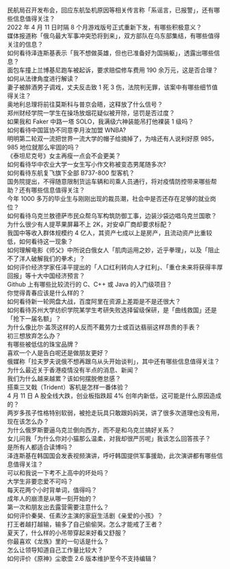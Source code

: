 民航局召开发布会，回应东航坠机原因等相关传言称「系谣言，已报警」，还有哪些信息值得关注？  
2022 年 4 月 11 日时隔 8 个月游戏版号正式重新下发，有哪些积极意义？  
媒体报道称「俄乌最大军事冲突恐将到来」，双方部队在乌东部集结，有哪些值得关注的信息？  
如何看待泽连斯基表示「我不想做英雄，但也已准备好为国捐躯」，透露出哪些信息？  
面包车撞上兰博基尼跑车被起诉，要求赔偿修车费用 190 余万元，这是否合理？如何从法律角度进行解读？  
妻子被醉酒男子调戏，丈夫反击致 1 死 3 伤，法院判无罪，该案中有哪些细节值得关注？  
奥地利总理将前往莫斯科与普京会晤，这释放了什么信号？  
郑州财经学院一学生在操场放烟花疑似被开除，惩罚是否过度？  
如果我和 Faker 中路一塔 SOLO，我满级六神装能吊打他裸装 1 级吗？  
如何看待中国篮协不同意李月汝加盟 WNBA?  
明明第二轮双一流把世界一流大学的帽子给摘掉了，为啥还有人说利好原 985，985 地位就那么牢固的吗？  
《泰坦尼克号》女主再瘦一点会不会更美？  
如何看待华中农业大学一女生写小作文称被变态男尾随多次?  
如何看待东航复飞旗下全部 B737-800 型客机？  
国务院提出，不得随意限制货运车辆和司乘人员通行，将对疫情防控带来哪些帮助？还有哪些信息值得关注？  
今年 1000 多万的毕业生与刚刚出现的裁员潮，社会中是否还存在足够的就业岗位？  
如何看待乌克兰敖德萨市民众帮乌军构筑防御工事，边装沙袋边唱乌克兰国歌？  
为什么很少有人提苹果屏幕不上 2K，对安卓厂商却要求标配？  
我国中等收入群体规模约 4 亿人，其资产七成以上是房产，且流动资产比重较低，如何看待这一现象？  
如何理解电影《师父》中所说白俄女人「肌肉运用之妙，近乎拳理」，以及「阻止不了洋人破解我们的拳术」？  
如何评价经济学家任泽平提出的「人口红利转向人才红利」、「重仓未来将获得丰厚回报」等十大中国经济预言？  
Github 上有哪些比较流行的 C、C++ 或 Java 的入门级项目？  
你觉得青春应该是什么样的？  
如何看待新一轮网盘大战，百度阿里在资源上差距是不是还很大？  
如何看待苏州大学纺织学院某学生考研失败选择留级保研，是「曲线救国」还是「抢下一届名额」？  
为什么像比尔·盖茨这样的人反而不戴劳力士或百达翡丽这样昂贵的手表？  
初三想放弃怎么办？  
有哪些被低估的珠宝品牌？  
喜欢一个人是告白呢还是做朋友更好？  
俄媒称「拉夫罗夫说俄不想再跟乌从头开始谈判」，其中还有哪些信息值得关注？  
为什么最近关于香港疫情没有半点的消息、新闻？  
我们为什么越来越累？该如何摆脱倦怠感？  
搭乘三叉戟（Trident）客机是怎样一番体验？  
4 月 11 日 A 股全线大跌，创业板指跌超 4% 创年内新低，这可能是什么原因造成的？  
两岁多孩子性格特别软弱，被抢走玩具只敢跟妈妈哭，讲了很多次道理也没有用，现在该怎么办？  
为什么俄罗斯要逼乌克兰倒向西方，而不是和乌克兰搞好关系？  
女儿问我「为什么你对小猫那么温柔，对我却很严厉呢」我该怎么回答孩子？  
是所有人都适合读博吗？  
泽连斯基在韩国国会发表视频演讲，呼吁韩国提供军事援助，此次演讲都有哪些信息值得关注？  
可以和我说一下考不上高中的坏处吗？  
大学生非要恋爱不可吗？  
每天花两个小时背单词，值得吗？  
成年人的崩溃是从哪一刻开始的？  
第一次和朋友出去露营需要注意什么？  
如何评价秦昊、任素汐主演的家庭生活剧《亲爱的小孩》？  
打王者越打越输，输多了自己偷偷哭。怎么才能戒了王者？  
夏天了，什么样的小吊带穿起来好看又舒服？  
你最喜欢《龙族》里的一句话是什么？  
怎么让领导知道自己工作量比较大？  
如何评价《原神》尘歌壶 2.6 版本维护至今不支持编辑？  
